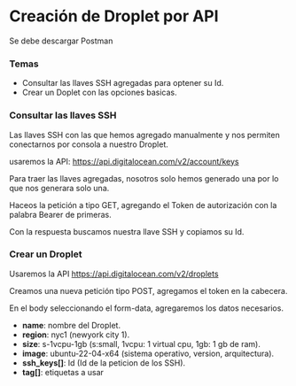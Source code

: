 # Creación de Droplet por API

Se debe descargar Postman

### Temas

* Consultar las llaves SSH agregadas para optener su Id.
* Crear un Doplet con las opciones basicas.

### Consultar las llaves SSH

Las llaves SSH con las que hemos agregado manualmente y nos permiten conectarnos por consola a nuestro Droplet.

usaremos la API: https://api.digitalocean.com/v2/account/keys

Para traer las llaves agregadas, nosotros solo hemos generado una por lo que nos generara solo una.

Haceos la petición a tipo GET, agregando el Token de autorización con la palabra Bearer de primeras.

Con la respuesta buscamos nuestra llave SSH y copiamos su Id.

### Crear un Droplet 

Usaremos la API https://api.digitalocean.com/v2/droplets

Creamos una nueva petición tipo POST, agregamos el token en la cabecera.

En el body seleccionando el form-data, agregaremos los datos necesarios.

* **name**: nombre del Droplet.
* **region**: nyc1 (newyork city 1).
* **size**: s-1vcpu-1gb (s:small, 1vcpu: 1 virtual cpu, 1gb: 1 gb de ram).
* **image**: ubuntu-22-04-x64 (sistema operativo, version, arquitectura).
* **ssh_keys[]**: Id (Id de la peticion de los SSH).
* **tag[]**: etiquetas a usar